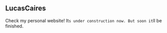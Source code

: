 ## LucasCaires

Check my personal website! It`s under construction now. But soon it`ll be finished.
